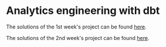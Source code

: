 # Analytics engineering with dbt

The solutions of the 1st week's project can be found [here](project-week-1.md).

The solutions of the 2nd week's project can be found [here](project-week-2.md).
